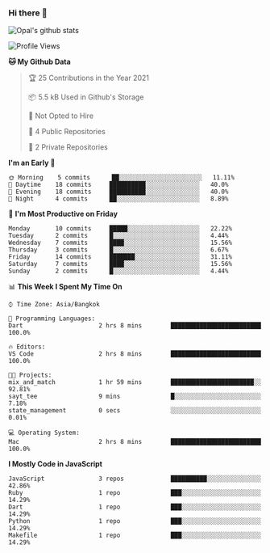 ### Hi there 👋

![Opal's github stats](https://github-readme-stats.vercel.app/api?username=coolkidneversleep&count_private=true&show_icons=true&theme=radical)


<!--START_SECTION:waka-->
![Profile Views](http://img.shields.io/badge/Profile%20Views-31-blue)

**🐱 My Github Data** 

> 🏆 25 Contributions in the Year 2021
 > 
> 📦 5.5 kB Used in Github's Storage 
 > 
> 🚫 Not Opted to Hire
 > 
> 📜 4 Public Repositories 
 > 
> 🔑 2 Private Repositories  
 > 
**I'm an Early 🐤** 

```text
🌞 Morning    5 commits      ██░░░░░░░░░░░░░░░░░░░░░░░   11.11% 
🌆 Daytime    18 commits     ██████████░░░░░░░░░░░░░░░   40.0% 
🌃 Evening    18 commits     ██████████░░░░░░░░░░░░░░░   40.0% 
🌙 Night      4 commits      ██░░░░░░░░░░░░░░░░░░░░░░░   8.89%

```
📅 **I'm Most Productive on Friday** 

```text
Monday       10 commits     █████░░░░░░░░░░░░░░░░░░░░   22.22% 
Tuesday      2 commits      █░░░░░░░░░░░░░░░░░░░░░░░░   4.44% 
Wednesday    7 commits      ████░░░░░░░░░░░░░░░░░░░░░   15.56% 
Thursday     3 commits      █░░░░░░░░░░░░░░░░░░░░░░░░   6.67% 
Friday       14 commits     ███████░░░░░░░░░░░░░░░░░░   31.11% 
Saturday     7 commits      ████░░░░░░░░░░░░░░░░░░░░░   15.56% 
Sunday       2 commits      █░░░░░░░░░░░░░░░░░░░░░░░░   4.44%

```


📊 **This Week I Spent My Time On** 

```text
⌚︎ Time Zone: Asia/Bangkok

💬 Programming Languages: 
Dart                     2 hrs 8 mins        █████████████████████████   100.0%

🔥 Editors: 
VS Code                  2 hrs 8 mins        █████████████████████████   100.0%

🐱‍💻 Projects: 
mix_and_match            1 hr 59 mins        ███████████████████████░░   92.81% 
sayt_tee                 9 mins              █░░░░░░░░░░░░░░░░░░░░░░░░   7.18% 
state_management         0 secs              ░░░░░░░░░░░░░░░░░░░░░░░░░   0.01%

💻 Operating System: 
Mac                      2 hrs 8 mins        █████████████████████████   100.0%

```

**I Mostly Code in JavaScript** 

```text
JavaScript               3 repos             ██████████░░░░░░░░░░░░░░░   42.86% 
Ruby                     1 repo              ███░░░░░░░░░░░░░░░░░░░░░░   14.29% 
Dart                     1 repo              ███░░░░░░░░░░░░░░░░░░░░░░   14.29% 
Python                   1 repo              ███░░░░░░░░░░░░░░░░░░░░░░   14.29% 
Makefile                 1 repo              ███░░░░░░░░░░░░░░░░░░░░░░   14.29%

```



<!--END_SECTION:waka-->
